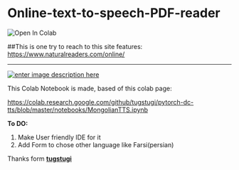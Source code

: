 # Online-text-to-speech-PDF-reader

<img src="https://colab.research.google.com/github/So-AI-love/Online-text-to-speech-PDF-reader/blob/main/Colab_TTS_Example.ipynb" alt="Open In Colab" data-canonical-src="https://colab.research.google.com/github/So-AI-love/Online-text-to-speech-PDF-reader/blob/main/Colab_TTS_Example.ipynb">
 
 
##This is one try to reach to this site features:
https://www.naturalreaders.com/online/

---


[![enter image description here][1]][1]

This Colab Notebook is made, based of this colab page:

https://colab.research.google.com/github/tugstugi/pytorch-dc-tts/blob/master/notebooks/MongolianTTS.ipynb

**To DO:**


1.   Make User friendly IDE for it
2.   Add Form to chose other language like Farsi(persian)




Thanks form **[tugstugi](www.github/tugstugi)**

 [1]: https://i.stack.imgur.com/0uYHM.png
